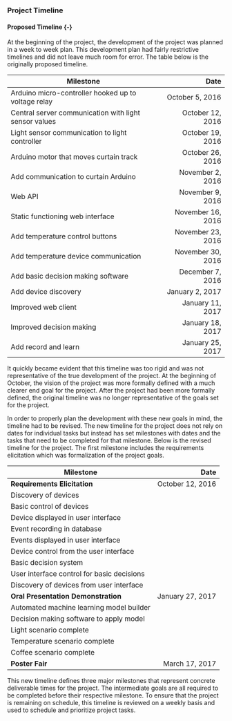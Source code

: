 ### Project Timeline

#### Proposed Timeline {-}

At the beginning of the project, the development of the project was planned in a week to week
plan. This development plan had fairly restrictive timelines and did not leave much room for
error. The table below is the originally proposed timeline.

| Milestone                                             | Date               |
| ----------------------------------------------------  | -----------------: |
| Arduino micro-controller hooked up to voltage relay   | October 5, 2016    |
| Central server communication with light sensor values | October 12, 2016   |
| Light sensor communication to light controller        | October 19, 2016   |
| Arduino motor that moves curtain track                | October 26, 2016   |
| Add communication to curtain Arduino                  | November 2, 2016   |
| Web API                                               | November 9, 2016   |
| Static functioning web interface                      | November 16, 2016  |
| Add temperature control buttons                       | November 23, 2016  |
| Add temperature device communication                  | November 30, 2016  |
| Add basic decision making software                    | December 7, 2016   |
| Add device discovery                                  | January 2, 2017    |
| Improved web client                                   | January 11, 2017   |
| Improved decision making                              | January 18, 2017   |
| Add record and learn                                  | January 25, 2017   |

It quickly became evident that this timeline was too rigid and was not representative of
the true development of the project. At the beginning of October, the vision of the project
was more formally defined with a much clearer end goal for the project. After the project
had been more formally defined, the original timeline was no longer representative of the goals
set for the project.

In order to properly plan the development with these new goals in mind, the timeline had to be
revised. The new timeline for the project does not rely on dates for individual tasks but instead
has set milestones with dates and the tasks that need to be completed for that milestone. Below
is the revised timeline for the project. The first milestone includes the requirements elicitation
which was formalization of the project goals.

| Milestone                                  | Date              |
| -------------------------------            | ----------------: |
| **Requirements Elicitation**               | October 12, 2016  |
| Discovery of devices                       |                   |
| Basic control of devices                   |                   |
| Device displayed in user interface         |                   |
| Event recording in database                |                   |
| Events displayed in user interface         |                   |
| Device control from the user interface     |                   |
| Basic decision system                      |                   |
| User interface control for basic decisions |                   |
| Discovery of devices from user interface   |                   |
| **Oral Presentation Demonstration**        | January 27, 2017  |
| Automated machine learning model builder   |                   |
| Decision making software to apply model    |                   |
| Light scenario complete                    |                   |
| Temperature scenario complete              |                   |
| Coffee scenario complete                   |                   |
| **Poster Fair**                            | March 17, 2017    |

This new timeline defines three major milestones that represent concrete deliverable times for the
project. The intermediate goals are all required to be completed before their respective milestone.
To ensure that the project is remaining on schedule, this timeline is reviewed on a weekly basis
and used to schedule and prioritize project tasks.




